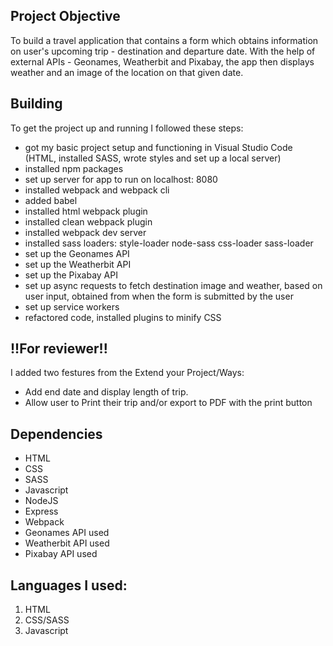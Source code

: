 ## Project Objective
To build a travel application that contains a form which obtains information on user's upcoming trip - destination and departure date. With the help of external APIs - Geonames, Weatherbit and Pixabay, the app then displays weather and an image of the location on that given date.

## Building
To get the project up and running I followed these steps:

- got my basic project setup and functioning in Visual Studio Code (HTML, installed SASS, wrote styles and set up a local server)
- installed npm packages
- set up server for app to run on localhost: 8080
- installed webpack and webpack cli
- added babel
- installed html webpack plugin
- installed clean webpack plugin
- installed webpack dev server
- installed sass loaders: style-loader node-sass css-loader sass-loader
- set up the Geonames API
- set up the Weatherbit API
- set up the Pixabay API
- set up async requests to fetch destination image and weather, based on user input, obtained from when the form is submitted by the user
- set up service workers
- refactored code, installed plugins to minify CSS

## !!For reviewer!!
I added two festures from the Extend your Project/Ways:
- Add end date and display length of trip.
- Allow user to Print their trip and/or export to PDF with the print button

## Dependencies
* HTML
* CSS
* SASS
* Javascript
* NodeJS
* Express
* Webpack
* Geonames API used
* Weatherbit API used
* Pixabay API used

## Languages I used: 
1. HTML
2. CSS/SASS
3. Javascript
